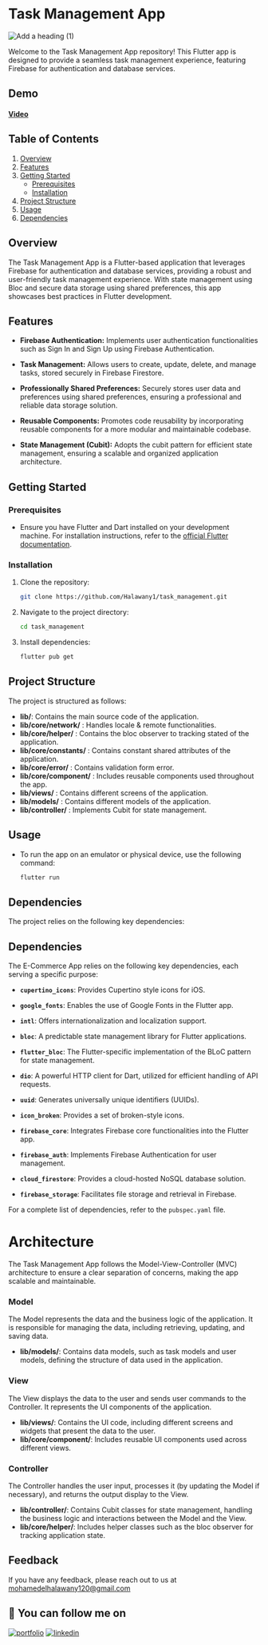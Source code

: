 # Task Management App
![Add a heading (1)](https://github.com/Halawany1/task_management/assets/96886506/95292ae5-261f-44ff-b069-73ad5b8d8784)


Welcome to the Task Management App repository! This Flutter app is designed to provide a seamless task management experience, featuring Firebase for authentication and database services.
## Demo
#### [Video](https://drive.google.com/file/d/1YPPqZBbuCBiSv6C8BoY-8lHHCrtUTKBs/view?usp=drive_link)

## Table of Contents
1. [Overview](#overview)
2. [Features](#features)
3. [Getting Started](#getting-started)
   - [Prerequisites](#prerequisites)
   - [Installation](#installation)
4. [Project Structure](#project-structure)
5. [Usage](#usage)
6. [Dependencies](#dependencies)

## Overview

The Task Management App is a Flutter-based application that leverages Firebase for authentication and database services, providing a robust and user-friendly task management experience. With state management using Bloc and secure data storage using shared preferences, this app showcases best practices in Flutter development.

## Features

- **Firebase Authentication:**  Implements user authentication functionalities such as Sign In and Sign Up using Firebase Authentication.
  
- **Task Management:** Allows users to create, update, delete, and manage tasks, stored securely in Firebase Firestore.

- **Professionally Shared Preferences:** Securely stores user data and preferences using shared preferences, ensuring a professional and reliable data storage solution.

- **Reusable Components:** Promotes code reusability by incorporating reusable components for a more modular and maintainable codebase.

- **State Management (Cubit):**  Adopts the cubit pattern for efficient state management, ensuring a scalable and organized application architecture.

## Getting Started

### Prerequisites

- Ensure you have Flutter and Dart installed on your development machine. For installation instructions, refer to the [official Flutter documentation](https://flutter.dev/docs/get-started/install).

### Installation

1. Clone the repository:

   ```bash
   git clone https://github.com/Halawany1/task_management.git
1. Navigate to the project directory:
    ```bash
   cd task_management
2. Install dependencies:
    ```bash
   flutter pub get
    
## Project Structure

The project is structured as follows:

- **lib/**: Contains the main source code of the application.
- **lib/core/network/** : Handles locale & remote functionalities.
- **lib/core/helper/** : Contains the bloc observer to tracking stated of the application.
- **lib/core/constants/** : Contains constant shared attributes of the application.
- **lib/core/error/** : Contains validation form error.
- **lib/core/component/** : Includes reusable components used throughout the app.
- **lib/views/** : Contains different screens of the application.
- **lib/models/** :  Contains different models of the application.
- **lib/controller/** : Implements Cubit for state management.

  
## Usage
- To run the app on an emulator or physical device, use the following command:
   ```bash
   flutter run

## Dependencies
The project relies on the following key dependencies:

## Dependencies

The E-Commerce App relies on the following key dependencies, each serving a specific purpose:

- **`cupertino_icons`**: Provides Cupertino style icons for iOS.

- **`google_fonts`**: Enables the use of Google Fonts in the Flutter app.

- **`intl`**: Offers internationalization and localization support.

- **`bloc`**: A predictable state management library for Flutter applications.

- **`flutter_bloc`**: The Flutter-specific implementation of the BLoC pattern for state management.

- **`dio`**: A powerful HTTP client for Dart, utilized for efficient handling of API requests.
  
- **`uuid`**: Generates universally unique identifiers (UUIDs).
  
- **`icon_broken`**:  Provides a set of broken-style icons.
  
- **`firebase_core`**: Integrates Firebase core functionalities into the Flutter app.
  
- **`firebase_auth`**: Implements Firebase Authentication for user management.
  
- **`cloud_firestore`**: Provides a cloud-hosted NoSQL database solution.

- **`firebase_storage`**: Facilitates file storage and retrieval in Firebase.


For a complete list of dependencies, refer to the `pubspec.yaml` file.

# Architecture

The Task Management App follows the Model-View-Controller (MVC) architecture to ensure a clear separation of concerns, making the app scalable and maintainable.

### Model
The Model represents the data and the business logic of the application. It is responsible for managing the data, including retrieving, updating, and saving data.

- **lib/models/**: Contains data models, such as task models and user models, defining the structure of data used in the application.
### View
The View displays the data to the user and sends user commands to the Controller. It represents the UI components of the application.

- **lib/views/**: Contains the UI code, including different screens and widgets that present the data to the user.
- **lib/core/component/**: Includes reusable UI components used across different views.
### Controller
The Controller handles the user input, processes it (by updating the Model if necessary), and returns the output display to the View.

- **lib/controller/**: Contains Cubit classes for state management, handling the business logic and interactions between the Model and the View.
- **lib/core/helper/**: Includes helper classes such as the bloc observer for tracking application state.
  

## Feedback

If you have any feedback, please reach out to us at mohamedelhalawany120@gmail.com

## 🔗 You can follow me on

[![portfolio](https://img.shields.io/badge/GitHub-100000?style=for-the-badge&logo=github&logoColor=white)](https://github.com/halawany1)
[![linkedin](https://img.shields.io/badge/linkedin-0A66C2?style=for-the-badge&logo=linkedin&logoColor=white)](https://www.linkedin.com/in/mohamed-elhalawany-329314220/)

